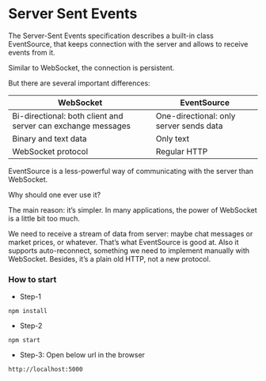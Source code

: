 # Server Sent Events
The Server-Sent Events specification describes a built-in class EventSource, that keeps connection with the server and allows to receive events from it.

Similar to WebSocket, the connection is persistent.

But there are several important differences:

| WebSocket                            | EventSource                        |
| ------------------------------------ | ---------------------------------- |
| Bi-directional: both client and server can exchange messages  | One-directional: only server sends data  |
| Binary and text data                                          | Only text  |
| WebSocket protocol                                            | Regular HTTP |

EventSource is a less-powerful way of communicating with the server than WebSocket.

Why should one ever use it?

The main reason: it’s simpler. In many applications, the power of WebSocket is a little bit too much.

We need to receive a stream of data from server: maybe chat messages or market prices, or whatever. That’s what EventSource is good at. Also it supports auto-reconnect, something we need to implement manually with WebSocket. Besides, it’s a plain old HTTP, not a new protocol.

### How to start

- Step-1
```
npm install
```

- Step-2
```
npm start
```

- Step-3: Open below url in the browser
```
http://localhost:5000
```

